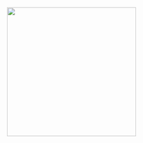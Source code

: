 <h3 align="center">
<img src="https://media2.giphy.com/media/YPzmppvH7MhOUbDdk5/giphy.webp?cid=ecf05e47b1n2pk4at2767l78mt5ly9otop2ny2hsi7k5tfik&rid=giphy.webp&ct=s" width=300>
</h3>
